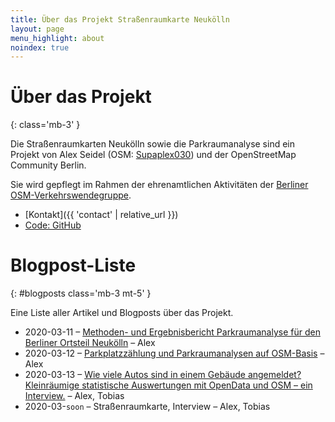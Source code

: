 ```yaml
---
title: Über das Projekt Straßenraumkarte Neukölln
layout: page
menu_highlight: about
noindex: true
---
```


<div class="bg-light p-3">

# Über das Projekt
{: class='mb-3' }

Die Straßenraumkarten Neukölln sowie die Parkraumanalyse sind ein Projekt von Alex Seidel (OSM: [Supaplex030](https://www.openstreetmap.org/user/Supaplex030/)) und der OpenStreetMap Community Berlin.

Sie wird gepflegt im Rahmen der ehrenamtlichen Aktivitäten der [Berliner OSM-Verkehrswendegruppe](https://wiki.openstreetmap.org/wiki/Berlin/Verkehrswende).

* [Kontakt]({{ 'contact' | relative_url }})
* [Code: GitHub](https://github.com/SupaplexOSM/strassenraumkarte-neukoelln/)

</div>

# Blogpost-Liste
{: #blogposts class='mb-3 mt-5' }

Eine Liste aller Artikel und Blogposts über das Projekt.

* 2020-03-11 – [Methoden- und Ergebnisbericht Parkraumanalyse für den Berliner Ortsteil Neukölln](parkraumkarte/report) – Alex
* 2020-03-12 – [Parkplatzzählung und Parkraumanalysen auf OSM-Basis](posts/2021-03-12-parkraumanalyse) – Alex
* 2020-03-13 – [Wie viele Autos sind in einem Gebäude angemeldet? Kleinräumige statistische Auswertungen mit OpenData und OSM – ein Interview.](posts/2021-03-13-opendata) – Alex, Tobias
* 2020-03-```soon``` – Straßenraumkarte, Interview – Alex, Tobias
